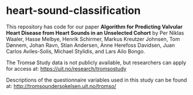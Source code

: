 # heart-sound-classification
This repository has code for our paper **Algorithm for Predicting Valvular Heart Disease from Heart Sounds in an Unselected Cohort** by Per Niklas Waaler, Hasse Melbye, Henrik Schirmer, Markus Kreutzer Johnsen, Tom Dønnem, Johan Ravn, Stian Andersen, Anne Herefoss Davidsen, Juan Carlos Aviles-Solis, Michael Stylidis, and Lars Ailo Bongo.

The Tromsø Study data is not publicly available, but researchers can apply for access at: https://uit.no/research/tromsostudy 

Descriptions of the questionnaire variables used in this study can be found at: http://tromsoundersokelsen.uit.no/tromso/


